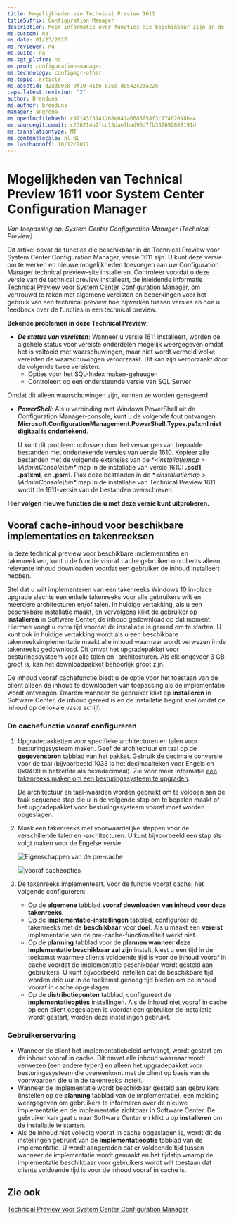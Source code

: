 ```yaml
---
title: Mogelijkheden van Technical Preview 1611
titleSuffix: Configuration Manager
description: Meer informatie over functies die beschikbaar zijn in de Technical Preview voor System Center Configuration Manager, versie 1611.
ms.custom: na
ms.date: 01/23/2017
ms.reviewer: na
ms.suite: na
ms.tgt_pltfrm: na
ms.prod: configuration-manager
ms.technology: configmgr-other
ms.topic: article
ms.assetid: d2ad00e8-9f10-41b6-816a-d8542c23a22e
caps.latest.revision: "2"
author: Brenduns
ms.author: brenduns
manager: angrobe
ms.openlocfilehash: c97143f5141268e041a6685f58f3c77402098ba4
ms.sourcegitcommit: c236214b2fcc13dae7bad96d7fb33f692868191d
ms.translationtype: MT
ms.contentlocale: nl-NL
ms.lasthandoff: 10/12/2017
---
```

# <a name="capabilities-in-technical-preview-1611-for-system-center-configuration-manager"></a>Mogelijkheden van Technical Preview 1611 voor System Center Configuration Manager

*Van toepassing op: System Center Configuration Manager (Technical Preview)*



Dit artikel bevat de functies die beschikbaar in de Technical Preview voor System Center Configuration Manager, versie 1611 zijn. U kunt deze versie om te werken en nieuwe mogelijkheden toevoegen aan uw Configuration Manager technical preview-site installeren. Controleer voordat u deze versie van de technical preview installeert, de inleidende informatie [Technical Preview voor System Center Configuration Manager](../../core/get-started/technical-preview.md), om vertrouwd te raken met algemene vereisten en beperkingen voor het gebruik van een technical preview hoe bijwerken tussen versies en hoe u feedback over de functies in een technical preview.    

**Bekende problemen in deze Technical Preview:**   
- ***De status van vereisten***: Wanneer u versie 1611 installeert, worden de algehele status voor vereiste onderdelen mogelijk weergegeven omdat het is voltooid met waarschuwingen, maar niet wordt vermeld welke vereisten de waarschuwingen veroorzaakt. Dit kan zijn veroorzaakt door de volgende twee vereisten:
  - Opties voor het SQL-Index maken-geheugen
  - Controleert op een ondersteunde versie van SQL Server  

 Omdat dit alleen waarschuwingen zijn, kunnen ze worden genegeerd.

- ***PowerShell***: Als u verbinding met Windows PowerShell uit de Configuration Manager-console, kunt u de volgende fout ontvangen: **Microsoft.ConfigurationManagement.PowerShell.Types.ps1xml niet digitaal is ondertekend**.  

   U kunt dit probleem oplossen door het vervangen van bepaalde bestanden met ondertekende versies van versie 1610. Kopieer alle bestanden met de volgende extensies van de **&lt;installatiemap > \AdminConsole\bin\**  map in de installatie van versie 1610: **.psd1**, **.ps1xml**, en **.psm1**. Plak deze bestanden in de **&lt;installatiemap > \AdminConsole\bin\**  map in de installatie van Technical Preview 1611, wordt de 1611-versie van de bestanden overschreven.


**Hier volgen nieuwe functies die u met deze versie kunt uitproberen.**  

## <a name="pre-cache-content-for-available-deployments-and-task-sequences"></a>Vooraf cache-inhoud voor beschikbare implementaties en takenreeksen
In deze technical preview voor beschikbare implementaties en takenreeksen, kunt u de functie vooraf cache gebruiken om clients alleen relevante inhoud downloaden voordat een gebruiker de inhoud installeert hebben.

Stel dat u wilt implementeren van een takenreeks Windows 10 in-place upgrade slechts een enkele takenreeks voor alle gebruikers wilt en meerdere architecturen en/of talen. In huidige vertakking, als u een beschikbare installatie maakt, en vervolgens klikt de gebruiker op **installeren** in Software Center, de inhoud gedownload op dat moment. Hiermee voegt u extra tijd voordat de installatie is gereed om te starten. U kunt ook in huidige vertakking wordt als u een beschikbare takenreeksimplementatie maakt alle inhoud waarnaar wordt verwezen in de takenreeks gedownload. Dit omvat het upgradepakket voor besturingssysteem voor alle talen en -architecturen. Als elk ongeveer 3 GB groot is, kan het downloadpakket behoorlijk groot zijn.

De inhoud vooraf cachefunctie biedt u de optie voor het toestaan van de client alleen de inhoud te downloaden van toepassing als de implementatie wordt ontvangen. Daarom wanneer de gebruiker klikt op **installeren** in Software Center, de inhoud gereed is en de installatie begint snel omdat de inhoud op de lokale vaste schijf.

### <a name="to-configure-the-pre-cache-feature"></a>De cachefunctie vooraf configureren

1. Upgradepakketten voor specifieke architecturen en talen voor besturingssysteem maken. Geef de architectuur en taal op de **gegevensbron** tabblad van het pakket. Gebruik de decimale conversie voor de taal (bijvoorbeeld 1033 is het decimaalteken voor Engels en 0x0409 is hetzelfde als hexadecimaal). Zie voor meer informatie [een takenreeks maken om een besturingssysteem te upgraden](/sccm/osd/deploy-use/create-a-task-sequence-to-upgrade-an-operating-system).

    De architectuur en taal-waarden worden gebruikt om te voldoen aan de taak sequence stap die u in de volgende stap om te bepalen maakt of het upgradepakket voor besturingssysteem vooraf moet worden opgeslagen.
2. Maak een takenreeks met voorwaardelijke stappen voor de verschillende talen en -architecturen. U kunt bijvoorbeeld een stap als volgt maken voor de Engelse versie:

    ![Eigenschappen van de pre-cache](media/precacheproperties2.png)

    ![vooraf cacheopties](media/precacheoptions2.png)  

3. De takenreeks implementeert. Voor de functie vooraf cache, het volgende configureren:
    - Op de **algemene** tabblad **vooraf downloaden van inhoud voor deze takenreeks**.
    - Op de **implementatie-instellingen** tabblad, configureer de takenreeks met de **beschikbaar** voor **doel**. Als u maakt een **vereist** implementatie van de pre-cache-functionaliteit werkt niet.
    - Op de **planning** tabblad voor de **plannen wanneer deze implementatie beschikbaar zal zijn** instelt, kiest u een tijd in de toekomst waarmee clients voldoende tijd is voor de inhoud vooraf in cache voordat de implementatie beschikbaar wordt gesteld aan gebruikers. U kunt bijvoorbeeld instellen dat de beschikbare tijd worden drie uur in de toekomst genoeg tijd bieden om de inhoud vooraf in cache opgeslagen.  
    - Op de **distributiepunten** tabblad, configureert de **implementatieopties** instellingen. Als de inhoud niet vooraf in cache op een client opgeslagen is voordat een gebruiker de installatie wordt gestart, worden deze instellingen gebruikt.


### <a name="user-experience"></a>Gebruikerservaring
- Wanneer de client het implementatiebeleid ontvangt, wordt gestart om de inhoud vooraf in cache. Dit omvat alle inhoud waarnaar wordt verwezen (een andere typen) en alleen het upgradepakket voor besturingssysteem die overeenkomt met de client op basis van de voorwaarden die u in de takenreeks instelt.
- Wanneer de implementatie wordt beschikbaar gesteld aan gebruikers (instellen op de **planning** tabblad van de implementatie), een melding weergegeven om gebruikers te informeren over de nieuwe implementatie en de implementatie zichtbaar in Software Center. De gebruiker kan gaat u naar Software Center en klikt u op **installeren** om de installatie te starten.
- Als de inhoud niet volledig vooraf in cache opgeslagen is, wordt dit de instellingen gebruikt van de **Implementatieoptie** tabblad van de implementatie. U wordt aangeraden dat er voldoende tijd tussen wanneer de implementatie wordt gemaakt en het tijdstip waarop de implementatie beschikbaar voor gebruikers wordt wilt toestaan dat clients voldoende tijd is voor de inhoud vooraf in cache is.


## <a name="see-also"></a>Zie ook
[Technical Preview voor System Center Configuration Manager](../../core/get-started/technical-preview.md)
